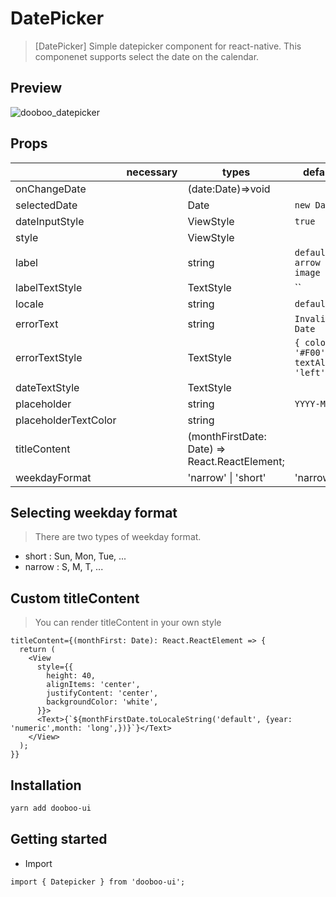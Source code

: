 # DatePicker

> [DatePicker] Simple datepicker component for react-native. This componenet supports select the date on the calendar.

## Preview

![dooboo_datepicker](https://user-images.githubusercontent.com/38123162/92732197-11b42100-f3b1-11ea-9c11-ac9dd7aec5e5.gif)

## Props

|                      | necessary | types                                         | default                                |
| -------------------- | --------- | --------------------------------------------- | -------------------------------------- |
| onChangeDate         |           | (date:Date)=>void                             |                                        |
| selectedDate         |           | Date                                          | `new Date()`                           |
| dateInputStyle       |           | ViewStyle                                     | `true`                                 |
| style                |           | ViewStyle                                     |                                        |
| label                |           | string                                        | `default arrow image`                  |
| labelTextStyle       |           | TextStyle                                     | ``                                     |
| locale               |           | string                                        | `default`                              |
| errorText            |           | string                                        | `Invalid Date`                         |
| errorTextStyle       |           | TextStyle                                     | `{ color: '#F00', textAlign: 'left' }` |
| dateTextStyle        |           | TextStyle                                     |
| placeholder          |           | string                                        | `YYYY-MM-DD`                           |
| placeholderTextColor |           | string                                        |                                        |
| titleContent         |           | (monthFirstDate: Date) => React.ReactElement; |                                        |
| weekdayFormat        |           | 'narrow' \| 'short'                           | 'narrow'                               |

## Selecting weekday format

> There are two types of weekday format.

- short : Sun, Mon, Tue, ...
- narrow : S, M, T, ...

## Custom titleContent

> You can render titleContent in your own style

```tsx
titleContent={(monthFirst: Date): React.ReactElement => {
  return (
    <View
      style={{
        height: 40,
        alignItems: 'center',
        justifyContent: 'center',
        backgroundColor: 'white',
      }}>
      <Text>{`${monthFirstDate.toLocaleString('default', {year: 'numeric',month: 'long',})}`}</Text>
    </View>
  );
}}
```

## Installation

```sh
yarn add dooboo-ui
```

## Getting started

- Import

```tsx
import { Datepicker } from 'dooboo-ui';
```
